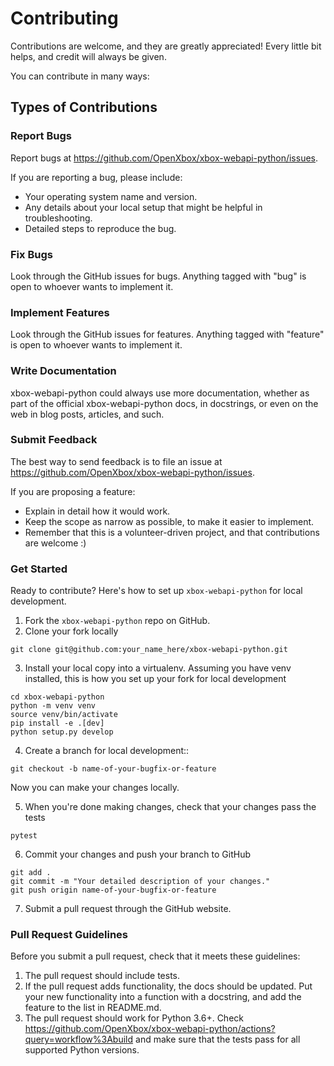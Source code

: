 
# Contributing

Contributions are welcome, and they are greatly appreciated! Every
little bit helps, and credit will always be given.

You can contribute in many ways:

## Types of Contributions

### Report Bugs

Report bugs at <https://github.com/OpenXbox/xbox-webapi-python/issues>.

If you are reporting a bug, please include:

* Your operating system name and version.
* Any details about your local setup that might be helpful in troubleshooting.
* Detailed steps to reproduce the bug.

### Fix Bugs

Look through the GitHub issues for bugs. Anything tagged with "bug"
is open to whoever wants to implement it.

### Implement Features

Look through the GitHub issues for features. Anything tagged with "feature"
is open to whoever wants to implement it.

### Write Documentation

xbox-webapi-python could always use more documentation, whether as part of the
official xbox-webapi-python docs, in docstrings, or even on the web in blog posts,
articles, and such.

### Submit Feedback

The best way to send feedback is to file an issue at <https://github.com/OpenXbox/xbox-webapi-python/issues>.

If you are proposing a feature:

* Explain in detail how it would work.
* Keep the scope as narrow as possible, to make it easier to implement.
* Remember that this is a volunteer-driven project, and that contributions
  are welcome :)

### Get Started

Ready to contribute? Here's how to set up `xbox-webapi-python` for local development.

1. Fork the `xbox-webapi-python` repo on GitHub.
2. Clone your fork locally

```text
git clone git@github.com:your_name_here/xbox-webapi-python.git
```

3. Install your local copy into a virtualenv. Assuming you have venv installed, this is how you set up your fork for local development

```text
cd xbox-webapi-python
python -m venv venv
source venv/bin/activate
pip install -e .[dev]
python setup.py develop
```

4. Create a branch for local development::

```text
git checkout -b name-of-your-bugfix-or-feature
```

Now you can make your changes locally.

5. When you're done making changes, check that your changes pass the tests

```text
pytest
```

6. Commit your changes and push your branch to GitHub

```
git add .
git commit -m "Your detailed description of your changes."
git push origin name-of-your-bugfix-or-feature
```

7. Submit a pull request through the GitHub website.

### Pull Request Guidelines

Before you submit a pull request, check that it meets these guidelines:

1. The pull request should include tests.
2. If the pull request adds functionality, the docs should be updated. Put
   your new functionality into a function with a docstring, and add the
   feature to the list in README.md.
3. The pull request should work for Python 3.6+. Check
   <https://github.com/OpenXbox/xbox-webapi-python/actions?query=workflow%3Abuild>
   and make sure that the tests pass for all supported Python versions.
